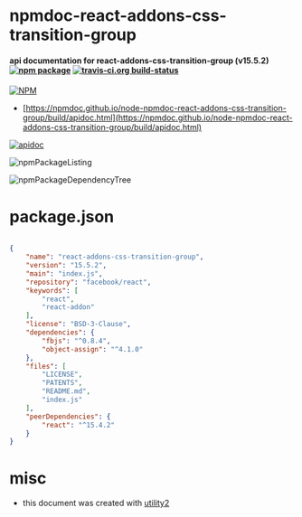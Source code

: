 # npmdoc-react-addons-css-transition-group

#### api documentation for  react-addons-css-transition-group (v15.5.2)  [![npm package](https://img.shields.io/npm/v/npmdoc-react-addons-css-transition-group.svg?style=flat-square)](https://www.npmjs.org/package/npmdoc-react-addons-css-transition-group) [![travis-ci.org build-status](https://api.travis-ci.org/npmdoc/node-npmdoc-react-addons-css-transition-group.svg)](https://travis-ci.org/npmdoc/node-npmdoc-react-addons-css-transition-group)

####

[![NPM](https://nodei.co/npm/react-addons-css-transition-group.png?downloads=true&downloadRank=true&stars=true)](https://www.npmjs.com/package/react-addons-css-transition-group)

- [https://npmdoc.github.io/node-npmdoc-react-addons-css-transition-group/build/apidoc.html](https://npmdoc.github.io/node-npmdoc-react-addons-css-transition-group/build/apidoc.html)

[![apidoc](https://npmdoc.github.io/node-npmdoc-react-addons-css-transition-group/build/screenCapture.buildCi.browser.%252Ftmp%252Fbuild%252Fapidoc.html.png)](https://npmdoc.github.io/node-npmdoc-react-addons-css-transition-group/build/apidoc.html)

![npmPackageListing](https://npmdoc.github.io/node-npmdoc-react-addons-css-transition-group/build/screenCapture.npmPackageListing.svg)

![npmPackageDependencyTree](https://npmdoc.github.io/node-npmdoc-react-addons-css-transition-group/build/screenCapture.npmPackageDependencyTree.svg)



# package.json

```json

{
    "name": "react-addons-css-transition-group",
    "version": "15.5.2",
    "main": "index.js",
    "repository": "facebook/react",
    "keywords": [
        "react",
        "react-addon"
    ],
    "license": "BSD-3-Clause",
    "dependencies": {
        "fbjs": "^0.8.4",
        "object-assign": "^4.1.0"
    },
    "files": [
        "LICENSE",
        "PATENTS",
        "README.md",
        "index.js"
    ],
    "peerDependencies": {
        "react": "^15.4.2"
    }
}
```



# misc
- this document was created with [utility2](https://github.com/kaizhu256/node-utility2)
